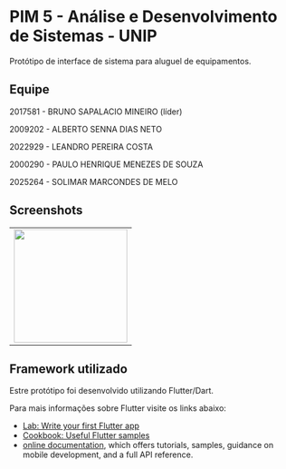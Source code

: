 # PIM 5 - Análise e Desenvolvimento de Sistemas - UNIP

Protótipo de interface de sistema para aluguel de equipamentos.

## Equipe
2017581 - BRUNO SAPALACIO MINEIRO (líder)

2009202 - ALBERTO SENNA DIAS NETO

2022929 - LEANDRO PEREIRA COSTA

2000290 - PAULO HENRIQUE MENEZES DE SOUZA

2025264 - SOLIMAR MARCONDES DE MELO

## Screenshots
<div style="text-align: center">
<table>
<tr>
<td style="text-align: center">
    <img src="https://github.com/albertosdneto/pim5/blob/main/assets/images/screenshot_01_login.jpg" width="200" />
</td>

</tr>
</table>
</div>

## Framework utilizado

Estre protótipo foi desenvolvido utilizando Flutter/Dart.

Para mais informações sobre Flutter visite os links abaixo:

- [Lab: Write your first Flutter app](https://flutter.dev/docs/get-started/codelab)
- [Cookbook: Useful Flutter samples](https://flutter.dev/docs/cookbook)
- [online documentation](https://flutter.dev/docs), which offers tutorials,
samples, guidance on mobile development, and a full API reference.
